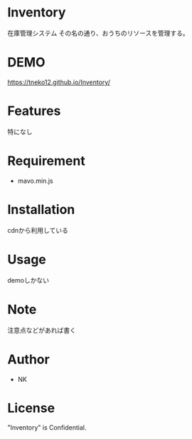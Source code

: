 # Inventory
在庫管理システム
その名の通り、おうちのリソースを管理する。

# DEMO

https://tneko12.github.io/Inventory/

# Features

特になし 

# Requirement

* mavo.min.js

# Installation

cdnから利用している

# Usage

demoしかない

# Note

注意点などがあれば書く

# Author

* NK

# License

"Inventory" is Confidential.